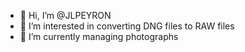 - 👋 Hi, I’m @JLPEYRON
- 👀 I’m interested in converting DNG files to RAW files
- 🌱 I’m currently managing photographs
  

<!---
JLPEYRON/JLPEYRON is a ✨ special ✨ repository because its `README.md` (this file) appears on your GitHub profile.
You can click the Preview link to take a look at your changes.
--->
